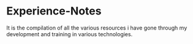 # Experience-Notes
It is the compilation of all the various resources i have gone through my development and training in various technologies. 
